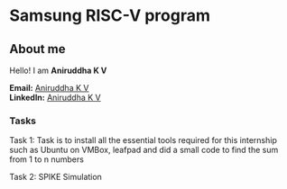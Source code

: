 # Samsung RISC-V program

## About me
Hello! I am **Aniruddha K V**

**Email:** [Aniruddha K V](mailto:aniruddhkv89@gmail.com) <br>
**LinkedIn:** [Aniruddha K V](https://www.linkedin.com/in/aniruddha-k-v-162b04285/)

### Tasks
Task 1: Task is to install all the essential tools required for this internship such as Ubuntu on VMBox, leafpad and did a small code to find the sum from 1 to n numbers

Task 2: SPIKE Simulation
